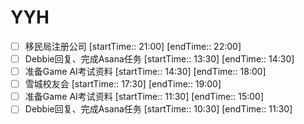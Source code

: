 # YYH
- [ ] 移民局注册公司 [startTime:: 21:00]  [endTime:: 22:00]
- [ ] Debbie回复、完成Asana任务 [startTime:: 13:30]  [endTime:: 14:30]
- [ ] 准备Game AI考试资料 [startTime:: 14:30]  [endTime:: 18:00]
- [ ] 雪城校友会 [startTime:: 17:30]  [endTime:: 19:00]
- [ ] 准备Game AI考试资料 [startTime:: 11:30]  [endTime:: 15:00]
- [ ] Debbie回复、完成Asana任务 [startTime:: 10:30]  [endTime:: 11:30]